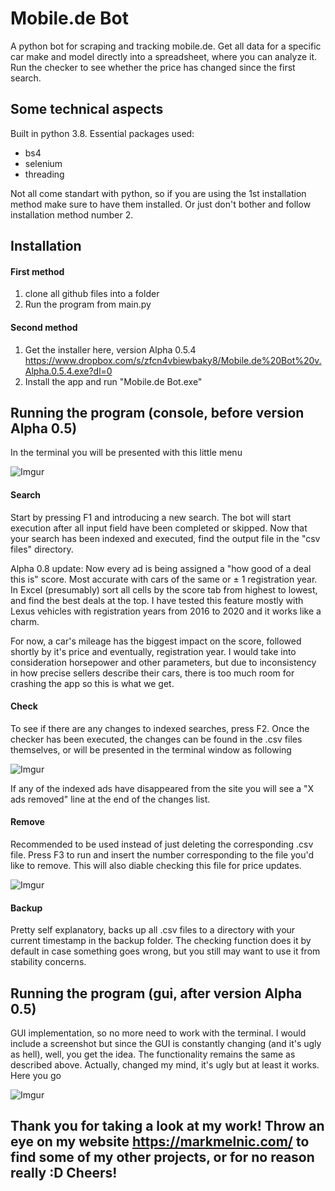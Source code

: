 # Mobile.de Bot
A python bot for scraping and tracking mobile.de. Get all data for a specific car make and model directly into a spreadsheet, where you can analyze it. Run the checker to see whether the price has changed since the first search.

## Some technical aspects
Built in python 3.8. Essential packages used:
 * bs4
 * selenium
 * threading

Not all come standart with python, so if you are using the 1st installation method make sure to have them installed. Or just don't bother and follow installation method number 2.

## Installation
#### First method
1. clone all github files into a folder  
2. Run the program from main.py

#### Second method
1. Get the installer here,
version Alpha 0.5.4 
https://www.dropbox.com/s/zfcn4vbiewbaky8/Mobile.de%20Bot%20v.Alpha.0.5.4.exe?dl=0
2. Install the app and run "Mobile.de Bot.exe" 

## Running the program (console, before version Alpha 0.5)
In the terminal you will be presented with this little menu

![Imgur](https://i.imgur.com/PzQZO8Rm.png)

#### Search
Start by pressing F1 and introducing a new search. The bot will start execution after all input field have been completed or skipped.
Now that your search has been indexed and executed, find the output file in the "csv files" directory.

Alpha 0.8 update: Now every ad is being assigned a "how good of a deal this is" score. Most accurate with cars of the same or ± 1 registration year. In Excel (presumably) sort all cells by the score tab from highest to lowest, and find the best deals at the top. I have tested this feature mostly with Lexus vehicles with registration years from 2016 to 2020 and it works like a charm.

For now, a car's mileage has the biggest impact on the score, followed shortly by it's price and eventually, registration year. I would take into consideration horsepower and other parameters, but due to inconsistency in how precise sellers describe their cars, there is too much room for crashing the app so this is what we get.

#### Check
To see if there are any changes to indexed searches, press F2. Once the checker has been executed, the changes can be found in the .csv files themselves, or will be presented in the terminal window as following

![Imgur](https://i.imgur.com/ieHLcp8m.png)

If any of the indexed ads have disappeared from the site you will see a "X ads removed" line at the end of the changes list.

#### Remove
Recommended to be used instead of just deleting the corresponding .csv file.
Press F3 to run and insert the number corresponding to the file you'd like to remove. This will also diable checking this file for price updates.

![Imgur](https://i.imgur.com/jEVXJqSm.png)

#### Backup
Pretty self explanatory, backs up all .csv files to a directory with your current timestamp in the backup folder. The checking function does it by default in case something goes wrong, but you still may want to use it from stability concerns.

## Running the program (gui, after version Alpha 0.5)
GUI implementation, so no more need to work with the terminal. I would include a screenshot but since the GUI is constantly changing (and it's ugly as hell), well, you get the idea. The functionality remains the same as described above. Actually, changed my mind, it's ugly but at least it works. Here you go

![Imgur](https://i.imgur.com/yOauWZI.png)

## Thank you for taking a look at my work! Throw an eye on my website https://markmelnic.com/ to find some of my other projects, or for no reason really :D Cheers!
